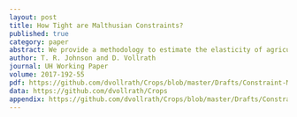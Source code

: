 ```yaml
---
layout: post
title: How Tight are Malthusian Constraints?
published: true
category: paper
abstract: We provide a methodology to estimate the elasticity of agricultural output with respect to land - the Malthusian constraint - using variation in rural densities across different locations. We use district-level data from around the globe on rural densities and inherent agricultural productivity to estimate the elasticity for various sub-samples. We find the elasticity is highest in areas that are suitable for temperate crops such as wheat or rye, and loosest in areas suitable for (sub)-tropical crops such as cassava or rice. We show theoretically that a higher elasticity results in greater sensitivity of non-agricultural employment and real income per capita to shocks in population size and productivity, and confirm this with evidence from the post-war mortality transition.
author: T. R. Johnson and D. Vollrath
journal: UH Working Paper
volume: 2017-192-55
pdf: https://github.com/dvollrath/Crops/blob/master/Drafts/Constraint-Master.pdf
data: https://github.com/dvollrath/Crops
appendix: https://github.com/dvollrath/Crops/blob/master/Drafts/Constraint-Appendix.pdf
---
```

